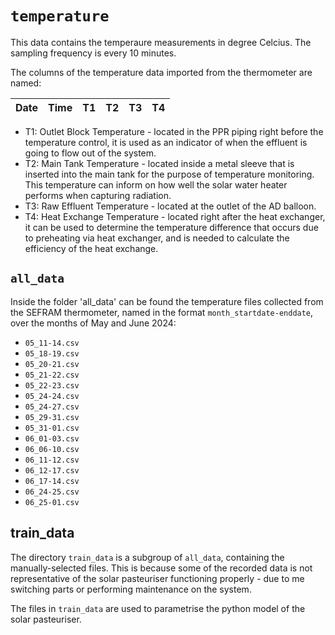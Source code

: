 # `temperature`

This data contains the temperaure measurements in degree Celcius. The sampling frequency is every 10 minutes.

The columns of the temperature data imported from the thermometer are named:

|    Date   |    Time   |   T1   |   T2   |   T3   |   T4   |
|-----------|-----------|--------|--------|--------|--------|

- T1: Outlet Block Temperature - located in the PPR piping right before the temperature control, it is used as an indicator of when the effluent is going to flow out of the system.
- T2: Main Tank Temperature - located inside a metal sleeve that is inserted into the main tank for the purpose of temperature monitoring. This temperature can inform on how well the solar water heater performs when capturing radiation.
- T3: Raw Effluent Temperature - located at the outlet of the AD balloon.
- T4: Heat Exchange Temperature - located right after the heat exchanger, it can be used to determine the temperature difference that occurs due to preheating via heat exchanger, and is needed to calculate the efficiency of the heat exchange.

## `all_data`

Inside the folder 'all_data' can be found the temperature files collected from the SEFRAM thermometer, named in the format `month_startdate-enddate`, over the months of May and June 2024:
- `05_11-14.csv`
- `05_18-19.csv`
- `05_20-21.csv`
- `05_21-22.csv`
- `05_22-23.csv`
- `05_24-24.csv`
- `05_24-27.csv`
- `05_29-31.csv`
- `05_31-01.csv`
- `06_01-03.csv`
- `06_06-10.csv`
- `06_11-12.csv`
- `06_12-17.csv`
- `06_17-14.csv`
- `06_24-25.csv`
- `06_25-01.csv`

## train_data

The directory `train_data` is a subgroup of `all_data`, containing the manually-selected files. This is because some of the recorded data is not representative of the solar pasteuriser functioning properly - due to me switching parts or performing maintenance on the system.

The files in `train_data` are used to parametrise the python model of the solar pasteuriser.